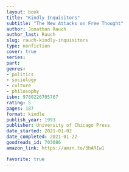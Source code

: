```yaml
---
layout: book
title: "Kindly Inquisitors"
subtitle: "The New Attacks on Free Thought"
author: Jonathan Rauch
author_last: Rauch
slug: rauch-kindly-inquisitors
type: nonfiction
cover: true
series: 
part: 
genres:
- politics
- sociology
- culture
- philosophy
isbn: 9780226705767
rating: 5
pages: 187
format: kindle
publish_year: 1993
publisher: University of Chicago Press
date_started: 2021-01-02
date_completed: 2021-01-22
goodreads_id: 703086
amazon_link: https://amzn.to/3hARIw1

favorite: true
---
```

